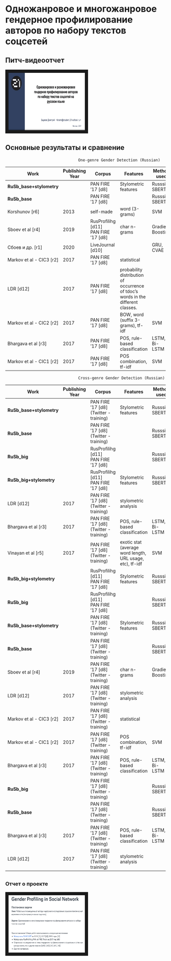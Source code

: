 # Одножанровое и многожанровое гендерное профилирование авторов по набору текстов соцсетей

## Питч-видеоотчет ##

<a href="https://disk.yandex.ru/i/bnDQcSYbAYV_mw" target="_blank"><img src="https://github.com/dbadeev/gender_profiling/blob/main/images/gender_profiling.png" 
alt="Видеоотчет" width="240" height="180" border="10" /></a>

  
##  

## Основные результаты и сравнение


                                    One-genre Gender Detection (Russian)
| Work                     | Publishing Year | Corpus                                  | Features                                                                         | Method used       | Result |
| ------------------------ | --------------- | --------------------------------------- | -------------------------------------------------------------------------------- | ----------------- | ------ |
| <b>RuSb_base+stylometry     |                 | PAN FIRE ’17 [d8]                       | Stylometric features                                                             | Russsian SBERT    | <b>0.90   |
| <b>RuSb_base                |                 | PAN FIRE ’17 [d8]                       |                                                                                  | Russsian SBERT    | <b>0.87   |
| Korshunov [r6]           | 2013            | self-made                               | word (3-grams)                                                                   | SVM               | 0.86   |
| Sboev et al [r4]         | 2019            | RusProfilihg [d11]<br>PAN FIRE ’17 [d8] | char n-grams                                                                     | Gradient Boosting | 0.79   |
| Сбоев и др. [r1]         | 2020            | LiveJournal [d10]                       |                                                                                  | GRU, CVAE         | 0.76   |
| Markov et al - CIC3 [r2] | 2017            | PAN FIRE ’17 [d8]                       | statistical                                                                      |                   | 0.6825 |
| LDR [d12]                | 2017            | PAN FIRE ’17 [d8]                       | probability distribution of occurrence of tdoc’s words in the different classes. |                   | 0.6759 |
| Markov et al - CIC2 [r2] | 2017            | PAN FIRE ’17 [d8]                       | BOW, word (suffix 3-grams), tf-idf                                               | SVM               | 0.6650 |
| Bhargava et al [r3]      | 2017            | PAN FIRE ’17 [d8]                       | POS, rule-based classification                                                   | LSTM, Bi-LSTM     | 0.6525 |
| Markov et al - CIC1 [r2] | 2017            | PAN FIRE ’17 [d8]                       | POS combination, tf-idf                                                          | SVM               | 0.6525 |


                                    Cross-genre Gender Detection (Russian)

| Work                     | Publishing Year | Corpus                                    | Features                                                  | Method used       | Test Corpus      | Result |
| ------------------------ | --------------- | ----------------------------------------- | --------------------------------------------------------- | ----------------- | ---------------- | ------ |
|<b>RuSb_base+stylometry    |                 | PAN FIRE ’17 [d8]<br>(Twitter - training) | Stylometric features                                      | Russsian SBERT    | Essays           | <b>0.87   |
| <b>RuSb_base                |                 | PAN FIRE ’17 [d8]<br>(Twitter - training) |                                                           | Russsian SBERT    | Essays           | <b>0.86   |
| <b>RuSb_big                 |                 | RusProfilihg [d11]<br>PAN FIRE ’17 [d8]   |                                                           | Russsian SBERT    | Essays           | <b>0.86   |
| <b>RuSb_big+stylometry      |                 | RusProfilihg [d11]<br>PAN FIRE ’17 [d8]   | Stylometric features                                      | Russsian SBERT    | Essays           | <b>0.86   |
| LDR [d12]                | 2017            | PAN FIRE ’17 [d8]<br>(Twitter - training) | stylometric analysis                                      |                   | Essays           | 0.8141 |
| Bhargava et al [r3]      | 2017            | PAN FIRE ’17 [d8]<br>(Twitter - training) | POS, rule-based classification                            | LSTM, Bi-LSTM     | Essays           | 0.7838 |
| Vinayan et al [r5]       | 2017            | PAN FIRE ’17 [d8]<br>(Twitter - training) | exotic stat (average word length, URL usage, etc), tf-idf | SVM               | Essays           | 0.6811 |
| <b>RuSb_big+stylometry      |                 | RusProfilihg [d11]<br>PAN FIRE ’17 [d8]   | Stylometric features                                      | Russsian SBERT    | Reviews          | <b>0.83   |
| <b>RuSb_big                 |                 | RusProfilihg [d11]<br>PAN FIRE ’17 [d8]   |                                                           | Russsian SBERT    | Reviews          | <b>0.83   |
| <b>RuSb_base+stylometry     |                 | PAN FIRE ’17 [d8]<br>(Twitter - training) | Stylometric features                                      | Russsian SBERT    | Reviews          | <b>0.80   |
| <b>RuSb_base                |                 | PAN FIRE ’17 [d8]<br>(Twitter - training) |                                                           | Russsian SBERT    | Reviews          | <b>0.80   |
| Sboev et al [r4]         | 2019            | PAN FIRE ’17 [d8]<br>(Twitter - training) | char n-grams                                              | Gradient Boosting | Reviews          | 0.79   |
| LDR [d12]                | 2017            | PAN FIRE ’17 [d8]<br>(Twitter - training) | stylometric analysis                                      |                   | Reviews          | 0.72   |
| Markov et al - CIC3 [r2] | 2017            | PAN FIRE ’17 [d8]<br>(Twitter - training) | statistical                                               |                   | Reviews          | 0.6186 |
| Markov et al - CIC1 [r2] | 2017            | PAN FIRE ’17 [d8]<br>(Twitter - training) | POS combination, tf-idf                                   | SVM               | Reviews          | 0.5979 |
| Bhargava et al [r3]      | 2017            | PAN FIRE ’17 [d8]<br>(Twitter - training) | POS, rule-based classification                            | LSTM, Bi-LSTM     | Reviews          | 0.5786 |
| <b>RuSb_big                 |                 | PAN FIRE ’17 [d8]<br>(Twitter - training) |                                                           | Russsian SBERT    | Gender imitation | <b>0.95   |
| <b>RuSb_base                |                 | PAN FIRE ’17 [d8]<br>(Twitter - training) |                                                           | Russsian SBERT    | Gender imitation | <b>0.93   |
| Bhargava et al [r3]      | 2017            | PAN FIRE ’17 [d8]<br>(Twitter - training) | POS, rule-based classification                            | LSTM, Bi-LSTM     | Gender imitation | 0.6596 |
| LDR [d12]                | 2017            | PAN FIRE ’17 [d8]<br>(Twitter - training) | stylometric analysis                                      |                   | Gender imitation | 0.6383 |

##

### Отчет о проекте
<a href="https://paper.dropbox.com/doc/Gender-Profiling-in-Social-Network--BP2ohluKRa02VZ1Ob0MZjSuxAg-SMGmfj5PZC3b9P9Uvx6jm" target="_blank"><img src="https://github.com/dbadeev/gender_profiling/blob/main/images/gender_profiling_report.png" 
alt="Отчет о проекте" width="240" height="180" border="10" /></a>

